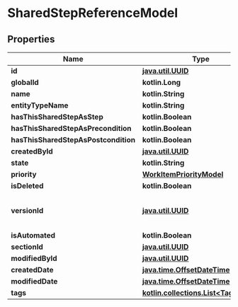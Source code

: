 
# SharedStepReferenceModel

## Properties
| Name | Type | Description | Notes |
| ------------ | ------------- | ------------- | ------------- |
| **id** | [**java.util.UUID**](java.util.UUID.md) |  |  |
| **globalId** | **kotlin.Long** |  |  |
| **name** | **kotlin.String** |  |  |
| **entityTypeName** | **kotlin.String** |  |  |
| **hasThisSharedStepAsStep** | **kotlin.Boolean** |  |  |
| **hasThisSharedStepAsPrecondition** | **kotlin.Boolean** |  |  |
| **hasThisSharedStepAsPostcondition** | **kotlin.Boolean** |  |  |
| **createdById** | [**java.util.UUID**](java.util.UUID.md) |  |  |
| **state** | **kotlin.String** |  |  |
| **priority** | [**WorkItemPriorityModel**](WorkItemPriorityModel.md) |  |  |
| **isDeleted** | **kotlin.Boolean** |  |  |
| **versionId** | [**java.util.UUID**](java.util.UUID.md) | used for versioning changes in workitem |  |
| **isAutomated** | **kotlin.Boolean** |  |  |
| **sectionId** | [**java.util.UUID**](java.util.UUID.md) |  |  |
| **modifiedById** | [**java.util.UUID**](java.util.UUID.md) |  |  [optional] |
| **createdDate** | [**java.time.OffsetDateTime**](java.time.OffsetDateTime.md) |  |  [optional] |
| **modifiedDate** | [**java.time.OffsetDateTime**](java.time.OffsetDateTime.md) |  |  [optional] |
| **tags** | [**kotlin.collections.List&lt;TagModel&gt;**](TagModel.md) |  |  [optional] |



